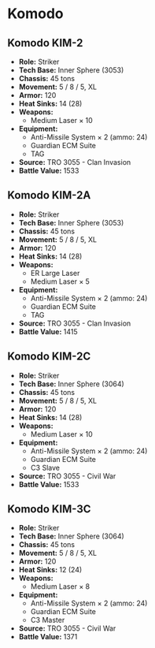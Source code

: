 # Komodo
## Komodo KIM-2
- **Role:** Striker
- **Tech Base:** Inner Sphere (3053)
- **Chassis:** 45 tons
- **Movement:** 5 / 8 / 5, XL
- **Armor:** 120
- **Heat Sinks:** 14 (28)
- **Weapons:**
  - Medium Laser × 10
- **Equipment:**
  - Anti-Missile System × 2 (ammo: 24)
  - Guardian ECM Suite
  - TAG
- **Source:** TRO 3055 - Clan Invasion
- **Battle Value:** 1533

## Komodo KIM-2A
- **Role:** Striker
- **Tech Base:** Inner Sphere (3053)
- **Chassis:** 45 tons
- **Movement:** 5 / 8 / 5, XL
- **Armor:** 120
- **Heat Sinks:** 14 (28)
- **Weapons:**
  - ER Large Laser
  - Medium Laser × 5
- **Equipment:**
  - Anti-Missile System × 2 (ammo: 24)
  - Guardian ECM Suite
  - TAG
- **Source:** TRO 3055 - Clan Invasion
- **Battle Value:** 1415

## Komodo KIM-2C
- **Role:** Striker
- **Tech Base:** Inner Sphere (3064)
- **Chassis:** 45 tons
- **Movement:** 5 / 8 / 5, XL
- **Armor:** 120
- **Heat Sinks:** 14 (28)
- **Weapons:**
  - Medium Laser × 10
- **Equipment:**
  - Anti-Missile System × 2 (ammo: 24)
  - Guardian ECM Suite
  - C3 Slave
- **Source:** TRO 3055 - Civil War
- **Battle Value:** 1533

## Komodo KIM-3C
- **Role:** Striker
- **Tech Base:** Inner Sphere (3064)
- **Chassis:** 45 tons
- **Movement:** 5 / 8 / 5, XL
- **Armor:** 120
- **Heat Sinks:** 12 (24)
- **Weapons:**
  - Medium Laser × 8
- **Equipment:**
  - Anti-Missile System × 2 (ammo: 24)
  - Guardian ECM Suite
  - C3 Master
- **Source:** TRO 3055 - Civil War
- **Battle Value:** 1371

